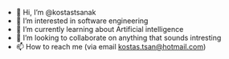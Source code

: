 - 👋 Hi, I’m @kostastsanak
- 👀 I’m interested in software engineering
- 🌱 I’m currently learning about Artificial intelligence
- 💞️ I’m looking to collaborate on anything that sounds intresting
- 📫 How to reach me (via email kostas.tsan@hotmail.com)

<!---
kostastsanak/kostastsanak is a ✨ special ✨ repository because its `README.md` (this file) appears on your GitHub profile.
You can click the Preview link to take a look at your changes.
--->
